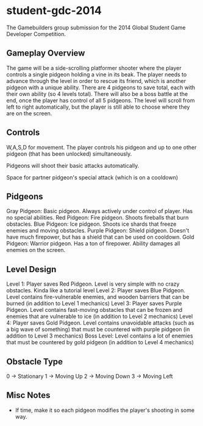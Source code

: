 student-gdc-2014
================
 
The Gamebuilders group submission for the 2014 Global Student Game Developer Competition.


Gameplay Overview
-----------------

The game will be a side-scrolling platformer shooter where the player controls a single pidgeon holding a vine in its beak. The player needs to advance through the level in order to rescue its friend, which is another pidgeon with a unique ability. There are 4 pidgeons to save total, each with their own ability (so 4 levels total). There will also be a boss battle at the end, once the player has control of all 5 pidgeons. The level will scroll from left to right automatically, but the player is still able to choose where they are on the screen.


Controls
--------

W,A,S,D for movement. The player controls his pidgeon and up to one other pidgeon (that has been unlocked) simultaneously.

Pidgeons will shoot their basic attacks automatically.

Space for partner pidgeon's special attack (which is on a cooldown)


Pidgeons
--------

Gray Pidgeon: Basic pidgeon. Always actively under control of player. Has no special abilities.
Red Pidgeon: Fire pidgeon. Shoots fireballs that burn obstacles.
Blue Pidgeon: Ice pidgeon. Shoots ice shards that freeze enemies and moving obstacles.
Purple Pidgeon: Shield pidgeon. Doesn't have much firepower, but has a shield that can be used on cooldown.
Gold Pidgeon: Warrior pidgeon. Has a ton of firepower. Ability damages all enemies on the screen.


Level Design
------------
Level 1: Player saves Red Pidgeon. Level is very simple with no crazy obstacles. Kinda like a tutorial level
Level 2: Player saves Blue Pidgeon. Level contains fire-vulnerable enemies, and wooden barriers that can be burned (in addition to Level 1 mechanics)
Level 3: Player saves Purple Pidgeon. Level contains fast-moving obstacles that can be frozen and enemies that are vulnerable to ice (in addition to Level 2 mechanics)
Level 4: Player saves Gold Pidgeon. Level contains unavoidable attacks (such as a big wave of something) that must be countered with purple pidgeon (in addition to Level 3 mechanics)
Boss Level: Level contains a lot of enemies that must be countered by gold pidgeon (in addition to Level 4 mechanics)

Obstacle Type
-------------
0 -> Stationary
1 -> Moving Up
2 -> Moving Down
3 -> Moving Left


 Misc Notes
----------

* If time, make it so each pidgeon modifies the player's shooting in some way.
